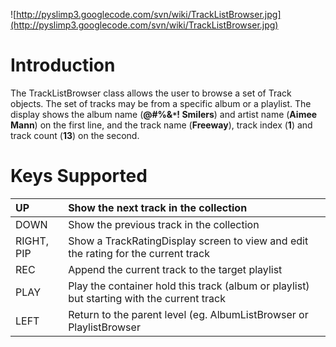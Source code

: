 ![http://pyslimp3.googlecode.com/svn/wiki/TrackListBrowser.jpg](http://pyslimp3.googlecode.com/svn/wiki/TrackListBrowser.jpg)

# Introduction #

The TrackListBrowser class allows the user to browse a set of Track objects. The set of tracks may be from a specific album or a playlist. The display shows the album name (**@#%&`*`! Smilers**) and artist name (**Aimee Mann**) on the first line, and the track name (**Freeway**), track index (**1**) and track count (**13**) on the second.

# Keys Supported #

| UP | Show the next track in the collection |
|:---|:--------------------------------------|
| DOWN | Show the previous track in the collection |
| RIGHT, PIP | Show a TrackRatingDisplay screen to view and edit the rating for the current track |
| REC | Append the current track to the target playlist |
| PLAY | Play the container hold this track (album or playlist) but starting with the current track |
| LEFT | Return to the parent level (eg. AlbumListBrowser or PlaylistBrowser |